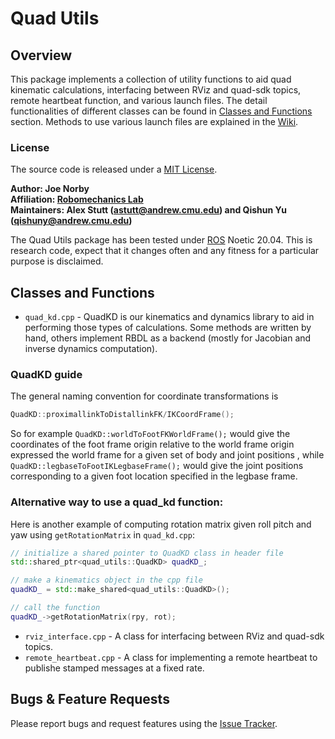 # Quad Utils

## Overview

This package implements a collection of utility functions to aid quad kinematic calculations, interfacing between RViz and quad-sdk topics, remote heartbeat function, and various launch files.
The detail functionalities of different classes can be found in [Classes and Functions](#classes-and-functions) section. Methods to use various launch files are explained in the [Wiki].

### License

The source code is released under a [MIT License](quad-sdk/LICENSE).

**Author: Joe Norby<br />
Affiliation: [Robomechanics Lab](https://www.cmu.edu/me/robomechanicslab/)<br />
Maintainers: Alex Stutt (astutt@andrew.cmu.edu) and Qishun Yu (qishuny@andrew.cmu.edu)**

The Quad Utils package has been tested under [ROS] Noetic 20.04.
This is research code, expect that it changes often and any fitness for a particular purpose is disclaimed.

## Classes and Functions

- `quad_kd.cpp` - QuadKD is our kinematics and dynamics library to aid in performing those types of calculations. Some methods are written by hand, others implement RBDL as a backend (mostly for Jacobian and inverse dynamics computation).

### QuadKD guide

The general naming convention for coordinate transformations is

```cpp
QuadKD::proximallinkToDistallinkFK/IKCoordFrame();
```

So for example `QuadKD::worldToFootFKWorldFrame();` would give the coordinates of the foot frame origin relative to the world frame origin expressed the world frame for a given set of body and joint positions , while `QuadKD::legbaseToFootIKLegbaseFrame();` would give the joint positions corresponding to a given foot location specified in the legbase frame.

### Alternative way to use a quad_kd function:

Here is another example of computing rotation matrix given roll pitch and yaw using `getRotationMatrix` in `quad_kd.cpp`:

```cpp
// initialize a shared pointer to QuadKD class in header file
std::shared_ptr<quad_utils::QuadKD> quadKD_;

// make a kinematics object in the cpp file
quadKD_ = std::make_shared<quad_utils::QuadKD>();

// call the function
quadKD_->getRotationMatrix(rpy, rot);

```

- `rviz_interface.cpp` - A class for interfacing between RViz and quad-sdk topics.
- `remote_heartbeat.cpp` - A class for implementing a remote heartbeat to publishe stamped messages at a fixed rate.

## Bugs & Feature Requests

Please report bugs and request features using the [Issue Tracker](https://github.com/robomechanics/quad-sdk/issues).

[paper]: https://www.andrew.cmu.edu/user/amj1/papers/IROS2020_Fast_Global_Motion_Planning.pdf
[ros]: http://www.ros.org
[rviz]: http://wiki.ros.org/rviz
[eigen]: http://eigen.tuxfamily.org
[std_srvs/trigger]: http://docs.ros.org/api/std_srvs/html/srv/Trigger.html
[sensor_msgs/temperature]: http://docs.ros.org/api/sensor_msgs/html/msg/Temperature.html
[Wiki]: https://github.com/robomechanics/quad-sdk/wiki/2.-Using-the-Software
